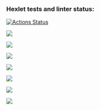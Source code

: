 ### Hexlet tests and linter status:
[![Actions Status](https://github.com/B0EB0DA/java-project-61/workflows/hexlet-check/badge.svg)](https://github.com/B0EB0DA/java-project-61/actions)

<a href="https://codeclimate.com/github/B0EB0DA/java-project-61/maintainability"><img src="https://api.codeclimate.com/v1/badges/b4b709c4dac8c45d4bba/maintainability" /></a>

<a href="https://asciinema.org/a/zdIHngibzLiR9R91UoLwdtXkT" target="_blank"><img src="https://asciinema.org/a/zdIHngibzLiR9R91UoLwdtXkT.svg" /></a>

<a href="https://asciinema.org/a/OnWo9yuEgPCGpLT2Jx73M01Lo" target="_blank"><img src="https://asciinema.org/a/OnWo9yuEgPCGpLT2Jx73M01Lo.svg" /></a>

<a href="https://asciinema.org/a/ySLvcJpMFpGHmYxtxTYca99Z5" target="_blank"><img src="https://asciinema.org/a/ySLvcJpMFpGHmYxtxTYca99Z5.svg" /></a>

<a href="https://asciinema.org/a/zNPMxskEGY1gu9NNS3Tjt5seX" target="_blank"><img src="https://asciinema.org/a/zNPMxskEGY1gu9NNS3Tjt5seX.svg" /></a>

<a href="https://asciinema.org/a/XknqaJ8L63JTYB4UcycO3rmY5" target="_blank"><img src="https://asciinema.org/a/XknqaJ8L63JTYB4UcycO3rmY5.svg" /></a>

<a href="https://asciinema.org/a/TypKzzpsfySOKkiFSiUmDlIfk" target="_blank"><img src="https://asciinema.org/a/TypKzzpsfySOKkiFSiUmDlIfk.svg" /></a>

